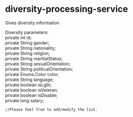 # diversity-processing-service
Gives diversity information


Diversity parameters: </br> 
 private int id; </br>
    private String gender; </br>
    private String nationality; </br>
    private String religion; </br>
    private String maritialStatus; </br>
    private String sexualOrientation; </br>
    private String politicalOrientation; </br>
    private Enums.Color color; </br>
    private String language; </br>
    private boolean isLgbt;</br>
    private boolean isVeteran;</br>
    private boolean isDisable;</br>
    private long salary;</br>
    
    //Please feel free to add/modify the list.
